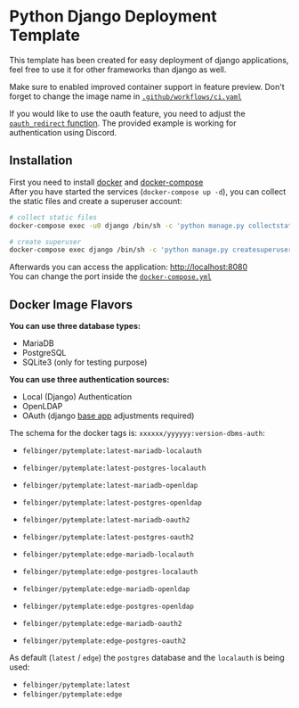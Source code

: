 # Python Django Deployment Template
This template has been created for easy deployment of django applications, 
feel free to use it for other frameworks than django as well.

Make sure to enabled improved container support in feature preview. 
Don't forget to change the image name in [`.github/workflows/ci.yaml`](./.github/workflows/ci.yaml)

If you would like to use the oauth feature,
you need to adjust the [`oauth_redirect` function](./app/base/views.py). 
The provided example is working for authentication using Discord.

## Installation
First you need to install [docker](https://docs.docker.com/engine/install/) 
and [docker-compose](https://docs.docker.com/compose/install/)  
After you have started the services (`docker-compose up -d`), 
you can collect the static files and create a superuser account:  
```bash
# collect static files
docker-compose exec -u0 django /bin/sh -c 'python manage.py collectstatic --no-input'

# create superuser
docker-compose exec django /bin/sh -c 'python manage.py createsuperuser --username=admin --email=admin@example.de'
```

Afterwards you can access the application: [http://localhost:8080](http://localhost:8080)  
You can change the port inside the [`docker-compose.yml`](./docker-compose.yml#L29)

## Docker Image Flavors

**You can use three database types:**
- MariaDB  
- PostgreSQL  
- SQLite3 (only for testing purpose)  

**You can use three authentication sources:**
- Local (Django) Authentication
- OpenLDAP
- OAuth (django [base app](./app/base/views.py) adjustments required)

The schema for the docker tags is: `xxxxxx/yyyyyy:version-dbms-auth`:
- `felbinger/pytemplate:latest-mariadb-localauth`
- `felbinger/pytemplate:latest-postgres-localauth`
- `felbinger/pytemplate:latest-mariadb-openldap`
- `felbinger/pytemplate:latest-postgres-openldap`
- `felbinger/pytemplate:latest-mariadb-oauth2`
- `felbinger/pytemplate:latest-postgres-oauth2`


- `felbinger/pytemplate:edge-mariadb-localauth`
- `felbinger/pytemplate:edge-postgres-localauth`
- `felbinger/pytemplate:edge-mariadb-openldap`
- `felbinger/pytemplate:edge-postgres-openldap`
- `felbinger/pytemplate:edge-mariadb-oauth2`
- `felbinger/pytemplate:edge-postgres-oauth2`  

As default (`latest` / `edge`) the `postgres` database and the `localauth` is being used:
- `felbinger/pytemplate:latest`
- `felbinger/pytemplate:edge`
